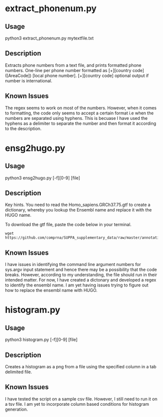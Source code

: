 # extract_phonenum.py

## Usage

python3 extract_phonenum.py mytextfile.txt

## Description

Extracts phone numbers from a text file, and prints formatted phone numbers.
One-line per phone number formatted as [+][country code] ([AreaCode]) [local phone number]. [+][country code] optional output if number is international. 

## Known Issues

The regex seems to work on most of the numbers. However, when it comes to formatting, the code only seems to accept a certain format i.e when the numbers are separated using hyphens. This is becuase I have used the hyphens as a delimiter to separate the number and then format it according to the description. 


# ensg2hugo.py

## Usage

python3 ensg2hugo.py [-f][0-9] [file]

## Description

Key hints. You need to read the Homo_sapiens.GRCh37.75.gtf to create a dictionary, whereby you lookup the Ensembl name and replace it with the HUGO name.

To download the gtf file, paste the code below in your terminal.

```
wget https://github.com/comprna/SUPPA_supplementary_data/raw/master/annotation/Homo_sapiens.GRCh37.75.formatted.gtf.gz
```

## Known Issues

I have issues in identifying the command line argument numbers for sys.argv input statement and hence there may be a possibility that the code breaks. However, according to my understanding, the file should run in their intended matter. For now, I have created a dictonary and developed a regex to identify the ensembl name. I am yet having issues trying to figure out how to replace the ensembl name with HUGO.


# histogram.py

## Usage

python3 histogram.py [-f][0-9] [file]

## Description

Creates a histogram as a png from a file using the specified column in a tab delimited file.

## Known Issues

I have tested the script on a sample csv file. However, I still need to run it on a tsv file. I am yet to incorporate  column based conditions for histogram generation.